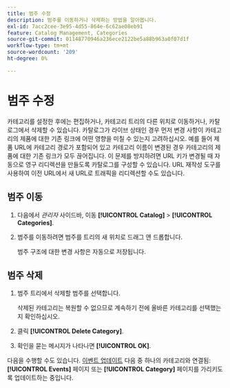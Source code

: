 ```yaml
---
title: 범주 수정
description: 범주를 이동하거나 삭제하는 방법을 알아봅니다.
exl-id: 7acc2cee-3e95-4d55-864e-6c62ae08eb91
feature: Catalog Management, Categories
source-git-commit: 01148770946a236ece2122be5a88b963a0f07d1f
workflow-type: tm+mt
source-wordcount: '209'
ht-degree: 0%

---
```


# 범주 수정

카테고리를 설정한 후에는 편집하거나, 카테고리 트리의 다른 위치로 이동하거나, 카탈로그에서 삭제할 수 있습니다. 카탈로그가 라이브 상태인 경우 먼저 변경 사항이 카테고리의 제품에 대한 기존 링크에 어떤 영향을 미칠 수 있는지 고려하십시오. 예를 들어 제품 URL에 카테고리 경로가 포함되어 있고 카테고리 이름이 변경된 경우 카테고리의 제품에 대한 기존 링크가 모두 끊어집니다. 이 문제를 방지하려면 URL 키가 변경될 때 자동으로 영구 리디렉션을 만들도록 카탈로그를 구성할 수 있습니다. URL 재작성 도구를 사용하여 이전 URL에서 새 URL로 트래픽을 리디렉션할 수도 있습니다.

## 범주 이동

1. 다음에서 _관리자_ 사이드바, 이동 **[!UICONTROL Catalog]** > **[!UICONTROL Categories]**.

1. 범주를 이동하려면 범주를 트리의 새 위치로 드래그 앤 드롭합니다.

   범주 구조에 대한 변경 사항은 자동으로 저장됩니다.

## 범주 삭제

1. 범주 트리에서 삭제할 범주를 선택합니다.

   삭제된 카테고리는 복원할 수 없으므로 계속하기 전에 올바른 카테고리를 선택했는지 확인하십시오.

1. 클릭 **[!UICONTROL Delete Category]**.

1. 확인을 묻는 메시지가 나타나면 **[!UICONTROL OK]**.

다음을 수행할 수도 있습니다. [이벤트 업데이트](../merchandising-promotions/event-create.md#create-and-update-events) 다음 중 하나의 카테고리와 연결됨: **[!UICONTROL Events]** 페이지 또는 **[!UICONTROL Category]** 페이지를 가리키도록 업데이트하는 중입니다.
